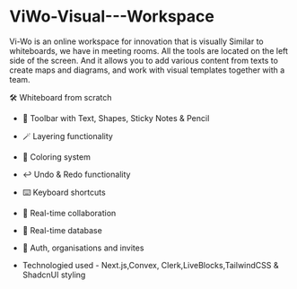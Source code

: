 # ViWo-Visual---Workspace
Vi-Wo is an online workspace for innovation that is visually Similar to whiteboards, we have in  meeting rooms. All the tools are located on the left side of the screen. And it allows you to add  various content from texts to create maps and diagrams, and work with visual templates together  with a team.


🛠️ Whiteboard from scratch
- 🧰 Toolbar with Text, Shapes, Sticky Notes & Pencil
- 🪄 Layering functionality
- 🎨 Coloring system
- ↩️ Undo & Redo functionality
- ⌨️ Keyboard shortcuts
- 🤝 Real-time collaboration
- 💾 Real-time database
- 🔐 Auth, organisations and invites

- Technologied used - Next.js,Convex, Clerk,LiveBlocks,TailwindCSS & ShadcnUI styling
